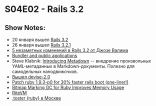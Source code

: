 # S04E02 - Rails 3.2
## Show Notes:
* 20 января вышел [Rails 3.2](http://weblog.rubyonrails.org/2012/1/20/rails-3-2-0-faster-dev-mode-routing-explain-queries-tagged-logger-store)
* 26 января вышел [Rails 3.2.1](http://weblog.rubyonrails.org/2012/1/26/rails-3-2-1-has-been-released)
* [5 незаметных изменений в Rails 3.2 от Джозе Валима](http://blog.plataformatec.com.br/2012/01/my-five-favorite-hidden-features-in-rails-3-2/)
* [Bundler and public applications](http://blog.phusion.nl/2012/01/19/bundler-and-public-applications/)
* Steve Klabnik: [Introducing Metadown][1] -- внедрение произвольных YAML-метаданных в Markdown-документы. Полезно для самодельных нанодвижочков.
* [Вышел devise-2.0](http://blog.plataformatec.com.br/2012/01/devise-2-0-released/)
* [Patch ruby 1.9.3-p0 for 30% faster rails boot (one-liner!)](https://gist.github.com/1688857)
* [Bitmap Marking GC for Ruby Improves Memory Usage](http://www.infoq.com/news/2012/01/bitmap-marking-gc)
* [RiteVM](http://www.reddit.com/r/ruby/comments/k9jce/ruby_ritevm_faq_and_timeline_updates/)
* [.toster {ruby} в Москве](http://toster.ru/)

[1]: http://blog.steveklabnik.com/posts/2012-1-23-introducing-metadown "Introducing Metadown"
